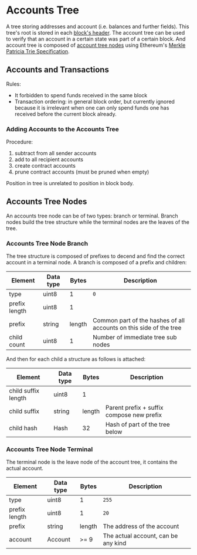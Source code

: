 # Accounts Tree
A tree storing addresses and account (i.e. balances and further fields).
This tree's root is stored in each [block's header](block.md#header).
The account tree can be used to verify that an account in a certain state was part of a certain block.
And account tree is composed of [account tree nodes](#account-tree-node) using Ethereum's [Merkle Patricia Trie Specification](https://github.com/ethereum/wiki/wiki/Patricia-Tree).

## Accounts and Transactions

Rules:
* It forbidden to spend funds received in the same block
* Transaction ordering: in general block order, but currently ignored because it is irrelevant when one can only spend funds one has received before the current block already.

### Adding Accounts to the Accounts Tree

Procedure:
1. subtract from all sender accounts
2. add to all recipient accounts
3. create contract accounts
4. prune contract accounts (must be pruned when empty)

Position in tree is unrelated to position in block body.

## Accounts Tree Nodes
An accounts tree node can be of two types: branch or terminal.
Branch nodes build the tree structure while the terminal nodes are the leaves of the tree.

### Accounts Tree Node Branch
The tree structure is composed of prefixes to decend and find the correct account in a terminal node.
A branch is composed of a prefix and children:

| Element       | Data type    | Bytes  | Description                                                        |
|---------------|--------------|--------|--------------------------------------------------------------------|
| type          | uint8        | 1      | `0`                                                                |
| prefix length | uint8        | 1      |                                                                    |
| prefix        | string       | length | Common part of the hashes of all accounts on this side of the tree |
| child count   | uint8        | 1      | Number of immediate tree sub nodes                                 |

And then for each child a structure as follows is attached:

| Element             | Data type    | Bytes  | Description                               |
|---------------------|--------------|--------|-------------------------------------------|
| child suffix length | uint8        | 1      |                                           |
| child suffix        | string       | length | Parent prefix + suffix compose new prefix |
| child hash          | Hash         | 32     | Hash of part of the tree below            |

### Accounts Tree Node Terminal
The terminal node is the leave node of the account tree, it contains the actual account.

| Element       | Data type    | Bytes  | Description                         |
|---------------|--------------|--------|-------------------------------------|
| type          | uint8        | 1      | `255`                               |
| prefix length | uint8        | 1      | `20`                                |
| prefix        | string       | length | The address of the account          |
| account       | Account      | >= 9   | The actual account, can be any kind |

